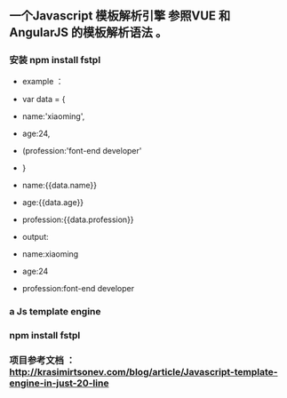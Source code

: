 ## 一个Javascript 模板解析引擎 参照VUE 和AngularJS 的模板解析语法 。 
### 安装 npm install fstpl


* example ： 
* var data = {
* name:'xiaoming',
* age:24,
* (profession:'font-end developer'
* }

* <span>name:{{data.name}}</span>
* <span>age:{{data.age}}</span>
* <span>profession:{{data.profession}}</span>

* output:

* name:xiaoming
* age:24
* profession:font-end developer



### a Js template engine 
### npm install fstpl

### 项目参考文档 ：http://krasimirtsonev.com/blog/article/Javascript-template-engine-in-just-20-line

